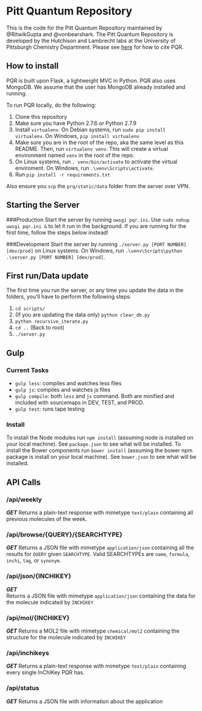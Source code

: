 # Pitt Quantum Repository

This is the code for the Pitt Quantum Repository maintained by @RitwikGupta and @vonbearshark.
The Pitt Quantum Repository is developed by the Hutchison and Lambrecht labs at the University of Pittsburgh Chemistry Department. Please see [here](http://pqr.pitt.edu/news/2015-07-01-open-data) for how to cite PQR.

## How to install
PQR is built upon Flask, a lightweight MVC in Python. PQR also uses MongoDB. We assume that the user has MongoDB already installed and running.

To run PQR locally, do the following:
1. Clone this repository
2. Make sure you have Python 2.7.6 or Python 2.7.9
3. Install `virtualenv`. On Debian systems, run `sudo pip install virtualenv`. On Windows, `pip install virtualenv`
4. Make sure you are in the root of the repo, aka the same level as this README. Then, run `virtualenv venv`. This will create a virtual environment named `venv` in the root of the repo.
5. On Linux systems, run `. venv/bin/activate` to activate the virtual enviroment. On Windows, run `.\venv\Scripts\activate`.
6. Run `pip install -r requirements.txt`

Also ensure you `scp` the `prq/static/data` folder from the server over VPN.

## Starting the Server
###Production
Start the server by running `uwsgi pqr.ini`. Use `sudo nohup uwsgi pqr.ini &` to let it run in the background.
If you are running for the first time, follow the steps below instead!

###Development
Start the server by running `./server.py [PORT NUMBER] [dev/prod]` on Linux systems. On Windows, run `.\venv\Scripts\python .\server.py [PORT NUMBER] [dev/prod]`.

## First run/Data update
The first time you run the server, or any time you update the data in the folders, you'll have to perform the following steps:
1. `cd scripts/`
2. (If you are updating the data only) `python clear_db.py`
3. `python recursive_iterate.py`
4. `cd ..` (Back to root)
5. `./server.py`

## Gulp

### Current Tasks
- `gulp less`: compiles and watches less files
- `gulp js`: compiles and watches js files
- `gulp compile`: both `less` and `js` command. Both are minified and included with sourcemaps in DEV, TEST, and PROD.
- `gulp test`: runs tape testing

### Install
To install the Node modules run `npm install` (assuming node is installed on your local machine). See `package.json` to see what will be installed. To install the Bower components run `bower install` (assuming the bower npm package is install on your local machine). See `bower.json` to see what will be installed.

## API Calls

### /api/weekly
**_GET_**
Returns a plain-text response with mimetype `text/plain` containing all previous molecules of the week.

### /api/browse/\{QUERY\}/\{SEARCHTYPE\}
**_GET_**
Returns a JSON file with mimetype `application/json` containing all the results for `QUERY` given `SEARCHTYPE`. Valid SEARCHTYPEs are `name`, `formula`, `inchi`, `tag`, or `synonym`.  

### /api/json/\{INCHIKEY\}
**_GET_**  
Returns a JSON file with mimetype `application/json` containing the data for the molecule indicated by `INCHIKEY`

### /api/mol/\{INCHIKEY\}
**_GET_**
Returns a MOL2 file with mimetype `chemical/mol2` containing the structure for the molecule indicated by `INCHIKEY`

### /api/inchikeys
**_GET_**
Returns a plain-text response with mimetype `text/plain` containing every single InChIKey PQR has.

### /api/status
**_GET_**
Returns a JSON file with information about the application

